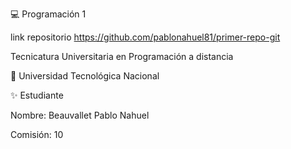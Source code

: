 💻 Programación 1

link repositorio https://github.com/pablonahuel81/primer-repo-git

Tecnicatura Universitaria en Programación a distancia

📍 Universidad Tecnológica Nacional


✨ Estudiante

Nombre: Beauvallet Pablo Nahuel

Comisión: 10
